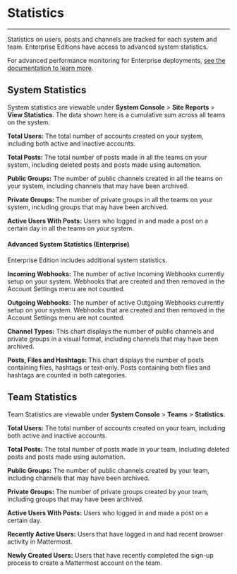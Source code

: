 # Statistics  
___
Statistics on users, posts and channels are tracked for each system and team. Enterprise Editions have access to advanced system statistics.

For advanced performance monitoring for Enterprise deployments, [see the documentation to learn more](http://docs.mattermost.com/deployment/metrics.html). 

## System Statistics  
System statistics are viewable under **System Console** > **Site Reports** > **View Statistics**. The data shown here is a cumulative sum across all teams on the system.

**Total Users:** The total number of accounts created on your system, including both active and inactive accounts. 

**Total Posts:** The total number of posts made in all the teams on your system, including deleted posts and posts made using automation. 

**Public Groups:** The number of public channels created in all the teams on your system, including channels that may have been archived.

**Private Groups:** The number of private groups in all the teams on your system, including groups that may have been archived.

**Active Users With Posts:** Users who logged in and made a post on a certain day in all the teams on your system.

#### Advanced System Statistics (Enterprise)  
Enterprise Edition includes additional system statistics.

**Incoming Webhooks:** The number of active Incoming Webhooks currently setup on your system. Webhooks that are created and then removed in the Account Settings menu are not counted.

**Outgoing Webhooks:** The number of active Outgoing Webhooks currently setup on your system. Webhooks that are created and then removed in the Account Settings menu are not counted.

**Channel Types:** This chart displays the number of public channels and private groups in a visual format, including channels that may have been archived.

**Posts, Files and Hashtags:** This chart displays the number of posts containing files, hashtags or text-only. Posts containing both files and hashtags are counted in both categories.

## Team Statistics  
Team Statistics are viewable under **System Console** > **Teams** > **Statistics**.

**Total Users:** The total number of accounts created on your team, including both active and inactive accounts. 

**Total Posts:** The total number of posts made in your team, including deleted posts and posts made using automation. 

**Public Groups:** The number of public channels created by your team, including channels that may have been archived.

**Private Groups:** The number of private groups created by your team, including groups that may have been archived.

**Active Users With Posts:** Users who logged in and made a post on a certain day.

**Recently Active Users:** Users that have logged in and had recent browser activity in Mattermost.

**Newly Created Users:** Users that have recently completed the sign-up process to create a Mattermost account on the team.

